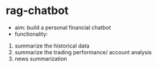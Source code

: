 # rag-chatbot

- aim: build a personal financial chatbot
- functionality:
1. summarize the historical data
2. summarize the trading performance/ account analysis
3. news summarization
